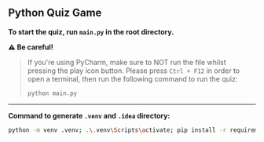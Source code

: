 ## Python Quiz Game

**To start the quiz, run `main.py` in the root directory.**

**⚠ Be careful!**
> If you're using PyCharm, make sure to NOT run the file whilst pressing the play icon button. Please press `Ctrl + F12` in order to open a terminal, then run the following command to run the quiz:
> ```bash
> python main.py
> ```

---

**Command to generate `.venv` and `.idea` directory:**

```bash
python -m venv .venv; .\.venv\Scripts\activate; pip install -r requirements.txt; pycharm .
```
